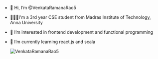 - 👋 Hi, I’m @VenkataRamanaRao5
- 👨🏻‍💻I'm a 3rd year CSE student from Madras Institute of Technology, Anna University
- 👀 I’m interested in frontend development and functional programming
- 🌱 I’m currently learning react.js and scala

  <p align="left"> <img src="https://komarev.com/ghpvc/?username=VenkataRamanaRao5&label=Profile%20views&color=0e75b6&style=flat" alt="VenkataRamanaRao5" /> </p>

